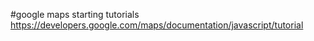 #google maps starting tutorials
https://developers.google.com/maps/documentation/javascript/tutorial